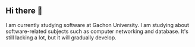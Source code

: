 ## Hi there 👋
 I am currently studying software at Gachon University.
 I am studying about software-related subjects such as computer networking and database.
 It's still lacking a lot, but it will gradually develop.
